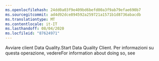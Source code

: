 ```yaml
---
ms.openlocfilehash: 24dd0a03f9e409bd6befd00a3f9ab79efae690b7
ms.sourcegitcommit: ad4d92dce894592a259721a1571b1d8736abacdb
ms.translationtype: MT
ms.contentlocale: it-IT
ms.lasthandoff: 08/04/2020
ms.locfileid: "87624971"
---
```

<span data-ttu-id="79e31-101">Avviare client Data Quality.</span><span class="sxs-lookup"><span data-stu-id="79e31-101">Start Data Quality Client.</span></span> <span data-ttu-id="79e31-102">Per informazioni su questa operazione, vedere</span><span class="sxs-lookup"><span data-stu-id="79e31-102">For information about doing so, see</span></span>
